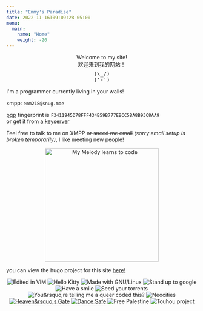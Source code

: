 ```yaml
---
title: "Emmy's Paradise"
date: 2022-11-16T09:09:28-05:00
menu: 
  main:
    name: "Home"
    weight: -20
---
```


<center>
Welcome to my site!
<br>
欢迎来到我的网站！
<br>
<pre title="bnuy" style="display:inline-block;cursor:default;margin:0.5em 0 0 0">
(\_/)
('-')
</pre>
</center>

<p title="there are hundreds of us">
I'm a programmer currently living in your walls!
</p>

xmpp: <code>emm218\@snug.moe</code>

[pgp](/pgp.asc)
fingerprint is `F3411945D78FFF434B59B777EBCC5BA8B93C8AA9`  
or get it from [a keyserver](https://keys.openpgp.org)

Feel free to talk to me on XMPP ~~or sneed me email~~ *(sorry email setup is broken temporarily)*, I like meeting new people!

<center>
<img src="/pix/mymelody.webp" alt="My Melody learns to code" title="My Melody learns to code" width=300px>
</center>

you can view the hugo project for this site [here!](https://github.com/emm218/blog)

<center id="badges">
<img src="/pix/vim.gif" alt="Edited in VIM" title="it was actually neovim >:)">
<img src="/pix/hello-kitty.gif" alt="Hello Kitty">
<img src="/pix/gnu-linux.gif" alt="Made with GNU/Linux" title="gahnoo looniks">
<img src="/pix/anti-google.gif" alt="Stand up to google">
<img src="/pix/smile.gif" alt="Have a smile">
<img src="/pix/torrents.gif" alt="Seed your torrents">
<img src="/pix/queercoding.webp" alt="You&amp;rsquo;re telling me a queer coded this?">
<img src="/pix/neocities.gif" alt="Neocities">
<a href="https://www.heavensgate.com/"><img src="/pix/heavens-gate.gif" alt="Heaven&amp;rsquo;s Gate" title="what if they're right?"></a>
<a href="https://dancesafe.org/"><img src="/pix/dancesafe.gif" alt="Dance Safe" title="always test your drugs!!!"></a>
<img src="/pix/free-palestine.gif" alt="Free Palestine">
<img src="/pix/2hu.gif" alt="Touhou project">
</center>
